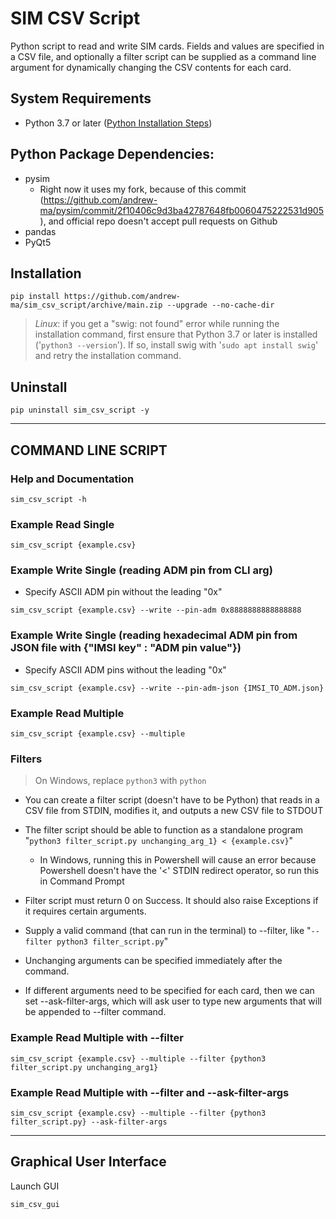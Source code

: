 # SIM CSV Script
Python script to read and write SIM cards.
Fields and values are specified in a CSV file, and optionally a filter script can be supplied as a command line argument for dynamically changing the CSV contents for each card.

## System Requirements
* Python 3.7 or later ([Python Installation Steps](python_installation_steps.md))

## Python Package Dependencies:
* pysim
    * Right now it uses my fork, because of this commit (https://github.com/andrew-ma/pysim/commit/2f10406c9d3ba42787648fb0060475222531d905), and official repo doesn't accept pull requests on Github
* pandas
* PyQt5

## Installation
```
pip install https://github.com/andrew-ma/sim_csv_script/archive/main.zip --upgrade --no-cache-dir
```
> _Linux_: if you get a "swig: not found" error while running the installation command, first ensure that Python 3.7 or later is installed ('`python3 --version`').  If so, install swig with '`sudo apt install swig`' and retry the installation command.


## Uninstall
```
pip uninstall sim_csv_script -y
```

---

## __COMMAND LINE SCRIPT__


### Help and Documentation
```
sim_csv_script -h
```

### Example Read Single
```
sim_csv_script {example.csv}
```

### Example Write Single (reading ADM pin from CLI arg)
* Specify ASCII ADM pin without the leading "0x"
```
sim_csv_script {example.csv} --write --pin-adm 0x8888888888888888
```

### Example Write Single (reading hexadecimal ADM pin from JSON file with {"IMSI key" : "ADM pin value"})
* Specify ASCII ADM pins without the leading "0x"
```
sim_csv_script {example.csv} --write --pin-adm-json {IMSI_TO_ADM.json}
```

### Example Read Multiple
```
sim_csv_script {example.csv} --multiple
```


### **Filters**
>  On Windows, replace `python3` with `python`
* You can create a filter script (doesn't have to be Python) that reads in a CSV file from STDIN, modifies it, and outputs a new CSV file to STDOUT

* The filter script should be able to function as a standalone program "`python3 filter_script.py unchanging_arg_1} < {example.csv}`"
   * In Windows, running this in Powershell will cause an error because Powershell doesn't have the '<' STDIN redirect operator, so run this in Command Prompt

* Filter script must return 0 on Success.  It should also raise Exceptions if it requires certain arguments.

* Supply a valid command (that can run in the terminal) to --filter, like "`--filter python3 filter_script.py`"
* Unchanging arguments can be specified immediately after the command.
* If different arguments need to be specified for each card, then we can set --ask-filter-args, which will ask user to type new arguments that will be appended to --filter command. 


### Example Read Multiple with --filter
```
sim_csv_script {example.csv} --multiple --filter {python3 filter_script.py unchanging_arg1}
```

### Example Read Multiple with --filter and --ask-filter-args
```
sim_csv_script {example.csv} --multiple --filter {python3 filter_script.py} --ask-filter-args
```

---
## __Graphical User Interface__

Launch GUI
```
sim_csv_gui
```
